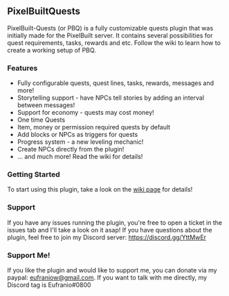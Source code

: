 ## PixelBuiltQuests
PixelBuilt-Quests (or PBQ) is a fully customizable quests plugin that was initially made for the PixelBuilt server. It contains several possibilities for quest requirements, tasks, rewards and etc. Follow the wiki to learn how to create a working setup of PBQ.

### Features
* Fully configurable quests, quest lines, tasks, rewards, messages and more!
* Storytelling support - have NPCs tell stories by adding an interval between messages!
* Support for economy - quests may cost money!
* One time Quests
* Item, money or permission required quests by default
* Add blocks or NPCs as triggers for quests
* Progress system - a new leveling mechanic!
* Create NPCs directly from the plugin!
* ... and much more! Read the wiki for details!

### Getting Started
To start using this plugin, take a look on the [wiki page](https://github.com/Eufranio/PixelBuilt-Quests/wiki) for details!

### Support
If you have any issues running the plugin, you're free to open a ticket in the issues tab and I'll take a look on it asap! If you have questions about the plugin, feel free to join my Discord server: https://discord.gg/YttMwEr

### Support Me!
If you like the plugin and would like to support me, you can donate via my paypal: eufraniow@gmail.com. If you want to talk with me directly, my Discord tag is Eufranio#0800


